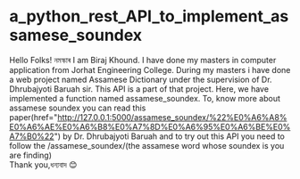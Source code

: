 # a_python_rest_API_to_implement_assamese_soundex
Hello Folks! নমস্কাৰ
I am Biraj Khound. I have done my masters in computer application from Jorhat Engineering College. During my masters i have done a web project named Assamese Dictionary under the supervision of Dr. Dhrubajyoti Baruah sir. This API is a part of that project. Here, we have implemented a function named assamese_soundex. 
To, know more about assamese soundex you can read this paper(href="http://127.0.0.1:5000/assamese_soundex/%22%E0%A6%A8%E0%A6%AE%E0%A6%B8%E0%A7%8D%E0%A6%95%E0%A6%BE%E0%A7%B0%22") by Dr. Dhrubajyoti Baruah and to try out this API you need to follow the  /assamese_soundex/(the assamese word whose soundex is you are finding)  
Thank you,ধন্যবাদ 😊
